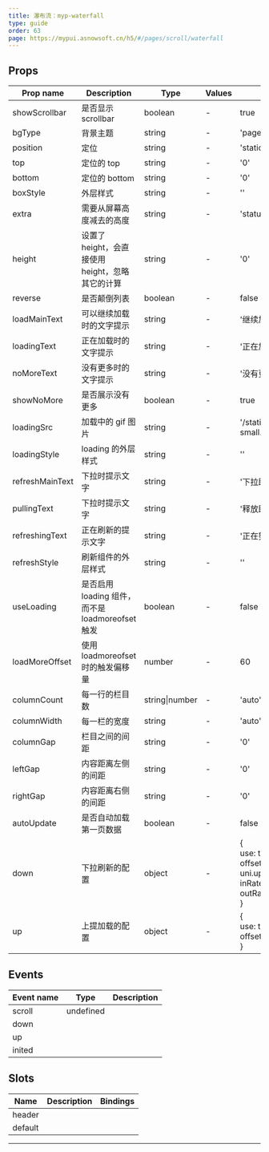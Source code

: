 ```yaml
---
title: 瀑布流：myp-waterfall
type: guide
order: 63
page: https://mypui.asnowsoft.cn/h5/#/pages/scroll/waterfall
---
```


## Props

| Prop name       | Description                                      | Type           | Values | Default                                                                              |
| --------------- | ------------------------------------------------ | -------------- | ------ | ------------------------------------------------------------------------------------ |
| showScrollbar   | 是否显示 scrollbar                               | boolean        | -      | true                                                                                 |
| bgType          | 背景主题                                         | string         | -      | 'page'                                                                               |
| position        | 定位                                             | string         | -      | 'static'                                                                             |
| top             | 定位的 top                                       | string         | -      | '0'                                                                                  |
| bottom          | 定位的 bottom                                    | string         | -      | '0'                                                                                  |
| boxStyle        | 外层样式                                         | string         | -      | ''                                                                                   |
| extra           | 需要从屏幕高度减去的高度                         | string         | -      | 'status-nav'                                                                         |
| height          | 设置了 height，会直接使用 height，忽略其它的计算 | string         | -      | '0'                                                                                  |
| reverse         | 是否颠倒列表                                     | boolean        | -      | false                                                                                |
| loadMainText    | 可以继续加载时的文字提示                         | string         | -      | '继续加载更多'                                                                       |
| loadingText     | 正在加载时的文字提示                             | string         | -      | '正在加载'                                                                           |
| noMoreText      | 没有更多时的文字提示                             | string         | -      | '没有更多啦'                                                                         |
| showNoMore      | 是否展示没有更多                                 | boolean        | -      | true                                                                                 |
| loadingSrc      | 加载中的 gif 图片                                | string         | -      | '/static/ui/loading-small.gif'                                                       |
| loadingStyle    | loading 的外层样式                               | string         | -      | ''                                                                                   |
| refreshMainText | 下拉时提示文字                                   | string         | -      | '下拉即可刷新...'                                                                    |
| pullingText     | 下拉时提示文字                                   | string         | -      | '释放即可刷新...'                                                                    |
| refreshingText  | 正在刷新的提示文字                               | string         | -      | '正在努力加载...'                                                                    |
| refreshStyle    | 刷新组件的外层样式                               | string         | -      | ''                                                                                   |
| useLoading      | 是否启用 loading 组件，而不是 loadmoreofset 触发 | boolean        | -      | false                                                                                |
| loadMoreOffset  | 使用 loadmoreofset 时的触发偏移量                | number         | -      | 60                                                                                   |
| columnCount     | 每一行的栏目数                                   | string\|number | -      | 'auto'                                                                               |
| columnWidth     | 每一栏的宽度                                     | string         | -      | 'auto'                                                                               |
| columnGap       | 栏目之间的间距                                   | string         | -      | '0'                                                                                  |
| leftGap         | 内容距离左侧的间距                               | string         | -      | '0'                                                                                  |
| rightGap        | 内容距离右侧的间距                               | string         | -      | '0'                                                                                  |
| autoUpdate      | 是否自动加载第一页数据                           | boolean        | -      | false                                                                                |
| down            | 下拉刷新的配置                                   | object         | -      | {<br> use: true,<br> offset: uni.upx2px(140),<br> inRate: 0.8,<br> outRate: 0.2<br>} |
| up              | 上提加载的配置                                   | object         | -      | {<br> use: true,<br> offset: 80<br>}                                                 |

## Events

| Event name | Type      | Description |
| ---------- | --------- | ----------- |
| scroll     | undefined |
| down       |           |
| up         |           |
| inited     |           |

## Slots

| Name    | Description | Bindings |
| ------- | ----------- | -------- |
| header  |             |          |
| default |             |          |

---
